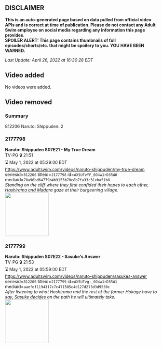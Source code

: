 ## DISCLAIMER
**This is an auto-generated page based on data pulled from official video APIs and is correct at time of publication. Please do not contact any Adult Swim employee on social media regarding any information this page provides.**  
**SPOILER ALERT: This page contains thumbnails of full episodes/shorts/etc. that might be spoilery to you. YOU HAVE BEEN WARNED.**  

_Last Update: April 26, 2022 at 16:30:28 EDT_
## Video added
No videos were added.  
## Video removed
### Summary
812206 Naruto: Shippuden: 2  
### 2177798
**Naruto: Shippuden S07E21 - My True Dream**  
TV-PG 🔒 21:51  
⌛ May 1, 2022 at 05:29:00 EDT  
https://www.adultswim.com/videos/naruto-shippuden/my-true-dream  
seriesid=`812206` titleid=`2177798` id=`AX5UFvYF_0O4w1rD3RW0` mediaid=`78a96bd64779b4b9155b70c8b7fa33c31eba51b8`  
_Standing on the cliff where they first confided their hopes to each other, Hashirama and Madara gaze at their burgeoning village._  
<a href="https://media.cdn.adultswim.com/uploads/20220114/thumbnails/2_22114171118-NarutoShippuden_369_MyTrueDream.png"><img src="https://media.cdn.adultswim.com/uploads/20220114/thumbnails/2_22114171118-NarutoShippuden_369_MyTrueDream.png" height="144px" /></a>
### 2177799
**Naruto: Shippuden S07E22 - Sasuke's Answer**  
TV-PG 🔒 21:53  
⌛ May 1, 2022 at 05:59:00 EDT  
https://www.adultswim.com/videos/naruto-shippuden/sasukes-answer  
seriesid=`812206` titleid=`2177799` id=`AX5UFvg-_0O4w1rD3RW1` mediaid=`aaefef1194317c7c471505c4d127d273d3d9530c`  
_After listening to what Hashirama and the rest of the former Hokage have to say, Sasuke decides on the path he will ultimately take._  
<a href="https://media.cdn.adultswim.com/uploads/20220114/thumbnails/2_221141712538-NarutoShippuden_370_SasukesAnswer.png"><img src="https://media.cdn.adultswim.com/uploads/20220114/thumbnails/2_221141712538-NarutoShippuden_370_SasukesAnswer.png" height="144px" /></a>
